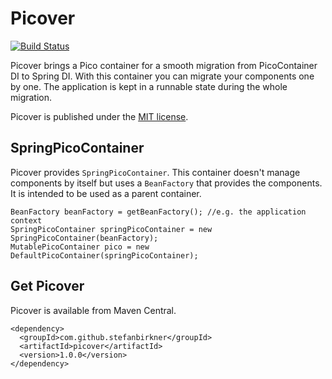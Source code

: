# Picover

[![Build Status](https://secure.travis-ci.org/stefanbirkner/picover.png)](https://travis-ci.org/stefanbirkner/picover)

Picover brings a Pico container for a smooth migration from PicoContainer DI to Spring DI. With this container you can migrate your components one by one. The application is kept in a runnable state during the whole migration.

Picover is published under the
[MIT license](http://opensource.org/licenses/MIT).

## SpringPicoContainer

Picover provides `SpringPicoContainer`. This container doesn't manage components by itself but uses a `BeanFactory` that provides the components. It is intended to be used as a parent container.

    BeanFactory beanFactory = getBeanFactory(); //e.g. the application context
    SpringPicoContainer springPicoContainer = new SpringPicoContainer(beanFactory);
    MutablePicoContainer pico = new DefaultPicoContainer(springPicoContainer);

## Get Picover

Picover is available from Maven Central.

    <dependency>
      <groupId>com.github.stefanbirkner</groupId>
      <artifactId>picover</artifactId>
      <version>1.0.0</version>
    </dependency>
